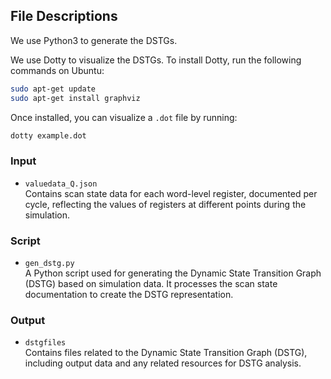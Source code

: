 ## File Descriptions 

We use Python3 to generate the DSTGs.

We use Dotty to visualize the DSTGs. To install Dotty, run the following commands on Ubuntu:

```bash
sudo apt-get update
sudo apt-get install graphviz
```

Once installed, you can visualize a `.dot` file by running:

```bash
dotty example.dot
```

### Input
- `valuedata_Q.json`  
  Contains scan state data for each word-level register, documented per cycle, reflecting the values of registers at different points during the simulation.

### Script

- `gen_dstg.py`  
  A Python script used for generating the Dynamic State Transition Graph (DSTG) based on simulation data. It processes the scan state documentation to create the DSTG representation.

### Output

- `dstgfiles`  
  Contains files related to the Dynamic State Transition Graph (DSTG), including output data and any related resources for DSTG analysis.

